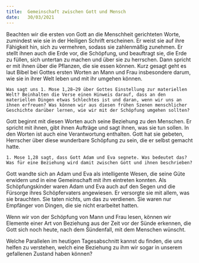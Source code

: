 ```yaml
---
title:  Gemeinschaft zwischen Gott und Mensch
date:   30/03/2021
---
```


Beachten wir die ersten von Gott an die Menschheit gerichteten Worte, zumindest wie sie in der Heiligen Schrift erscheinen. Er weist sie auf ihre Fähigkeit hin, sich zu vermehren, sodass sie zahlenmäßig zunehmen. Er stellt ihnen auch die Erde vor, die Schöpfung, und beauftragt sie, die Erde zu füllen, sich untertan zu machen und über sie zu herrschen. Dann spricht er mit ihnen über die Pflanzen, die sie essen können. Kurz gesagt geht es laut Bibel bei Gottes ersten Worten an Mann und Frau insbesondere darum, wie sie in ihrer Welt leben und mit ihr umgehen können.

`Was sagt uns 1. Mose 1,28–29 über Gottes Einstellung zur materiellen Welt? Beinhalten die Verse einen Hinweis darauf, dass an den materiellen Dingen etwas Schlechtes ist und daran, wenn wir uns an ihnen erfreuen? Was können wir aus diesen frühen Szenen menschlicher Geschichte darüber lernen, wie wir mit der Schöpfung umgehen sollten?`

Gott beginnt mit diesen Worten auch seine Beziehung zu den Menschen. Er spricht mit ihnen, gibt ihnen Aufträge und sagt ihnen, was sie tun sollen. In den Worten ist auch eine Verantwortung enthalten. Gott hat sie gebeten, Herrscher über diese wunderbare Schöpfung zu sein, die er selbst gemacht hatte.

`1. Mose 1,28 sagt, dass Gott Adam und Eva segnete. Was bedeutet das? Was für eine Beziehung wird damit zwischen Gott und ihnen beschrieben?`

Gott wandte sich an Adam und Eva als intelligente Wesen, die seine Güte erwidern und in eine Gemeinschaft mit ihm eintreten konnten. Als Schöpfungskinder waren Adam und Eva auch auf den Segen und die Fürsorge ihres Schöpfervaters angewiesen. Er versorgte sie mit allem, was sie brauchten. Sie taten nichts, um das zu verdienen. Sie waren nur Empfänger von Dingen, die sie nicht erarbeitet hatten.

Wenn wir von der Schöpfung von Mann und Frau lesen, können wir Elemente einer Art von Beziehung aus der Zeit vor der Sünde erkennen, die Gott sich noch heute, nach dem Sündenfall, mit dem Menschen wünscht.

Welche Parallelen im heutigen Tagesabschnitt kannst du finden, die uns helfen zu verstehen, welch eine Beziehung zu ihm wir sogar in unserem gefallenen Zustand haben können?